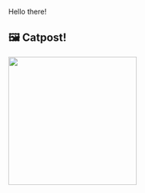 Hello there!



## 🖼️ Catpost!

<sub>
    <img src="https://cdn2.thecatapi.com/images/9ad.jpg" height="256">
</sub>

